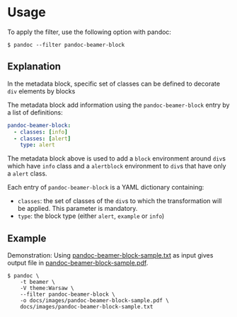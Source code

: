 # Usage

To apply the filter, use the following option with pandoc:

~~~shell
$ pandoc --filter pandoc-beamer-block
~~~

## Explanation

In the metadata block, specific set of classes can be defined to
decorate `div` elements by blocks

The metadata block add information using the `pandoc-beamer-block` entry
by a list of definitions:

``` yaml
pandoc-beamer-block:
  - classes: [info]
  - classes: [alert]
    type: alert
```

The metadata block above is used to add a `block` environment around
`div`s which have `info` class and a `alertblock` environment to `div`s
that have only a `alert` class.

Each entry of `pandoc-beamer-block` is a YAML dictionary containing:

- `classes`: the set of classes of the `div`s to which the
  transformation will be applied. This parameter is mandatory.
- `type`: the block type (either `alert`, `example` or `info`)

## Example

Demonstration: Using
[pandoc-beamer-block-sample.txt](https://raw.githubusercontent.com/chdemko/pandoc-beamer-block/develop/docs/images/pandoc-beamer-block-sample.txt)
as input gives output file in
[pandoc-beamer-block-sample.pdf](https://raw.githubusercontent.com/chdemko/pandoc-beamer-block/develop/docs/images/pandoc-beamer-block-sample.pdf).

``` console
$ pandoc \
    -t beamer \
    -V theme:Warsaw \
    --filter pandoc-beamer-block \
    -o docs/images/pandoc-beamer-block-sample.pdf \
    docs/images/pandoc-beamer-block-sample.txt
```
